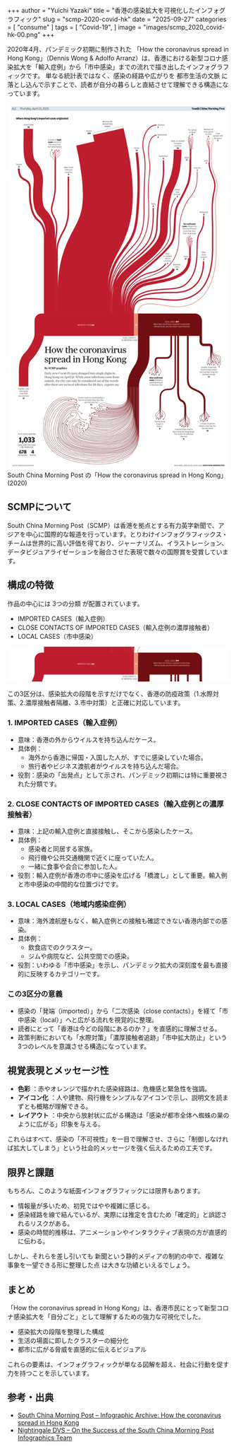 +++
author = "Yuichi Yazaki"
title = "香港の感染拡大を可視化したインフォグラフィック"
slug = "scmp-2020-covid-hk"
date = "2025-09-27"
categories = [
    "consume"
]
tags = [
    "Covid-19",
]
image = "images/scmp_2020_covid-hk-00.png"
+++

2020年4月、パンデミック初期に制作された 「How the coronavirus spread in Hong Kong」（Dennis Wong & Adolfo Arranz）は、香港における新型コロナ感染拡大を「輸入症例」から「市中感染」までの流れで描き出したインフォグラフィックです。
単なる統計表ではなく、感染の経路や広がりを 都市生活の文脈 に落とし込んで示すことで、読者が自分の暮らしと直結させて理解できる構造になっています。

<!--more-->


![](images/scmp_2020_covid-hk.png)
South China Morning Post の「How the coronavirus spread in Hong Kong」(2020)


## SCMPについて

South China Morning Post（SCMP）は香港を拠点とする有力英字新聞で、アジアを中心に国際的な報道を行っています。とりわけインフォグラフィックス・チームは世界的に高い評価を得ており、ジャーナリズム、イラストレーション、データビジュアライゼーションを融合させた表現で数々の国際賞を受賞しています。


## 構成の特徴

作品の中心には 3つの分類 が配置されています。

- IMPORTED CASES（輸入症例）
- CLOSE CONTACTS OF IMPORTED CASES（輸入症例の濃厚接触者）
- LOCAL CASES（市中感染）

![](images/scmp_2020_covid-hk-01.png)

この3区分は、感染拡大の段階を示すだけでなく、香港の防疫政策（1.水際対策、2.濃厚接触者隔離、3.市中対策）と正確に対応しています。

### 1. IMPORTED CASES（輸入症例）
- 意味：香港の外からウイルスを持ち込んだケース。
- 具体例：
    - 海外から香港に帰国・入国した人が、すでに感染していた場合。
    - 旅行者やビジネス渡航者がウイルスを持ち込んだ場合。
- 役割：感染の「出発点」として示され、パンデミック初期には特に重要視された分類です。

### 2. CLOSE CONTACTS OF IMPORTED CASES（輸入症例との濃厚接触者）
- 意味：上記の輸入症例と直接接触し、そこから感染したケース。
- 具体例：
    - 感染者と同居する家族。
    - 飛行機や公共交通機関で近くに座っていた人。
    - 一緒に食事や会合に参加した人。
- 役割：輸入症例が香港の市中に感染を広げる「橋渡し」として重要。輸入例と市中感染の中間的な位置づけです。

### 3. LOCAL CASES（地域内感染症例）
- 意味：海外渡航歴もなく、輸入症例との接触も確認できない香港内部での感染。
- 具体例：
    - 飲食店でのクラスター。
    - ジムや病院など、公共空間での感染。
- 役割：いわゆる「市中感染」を示し、パンデミック拡大の深刻度を最も直接的に反映するカテゴリーです。



### この3区分の意義

- 感染の「発端（imported）」から「二次感染（close contacts）」を経て「市中感染（local）」へと広がる流れを視覚的に整理。
- 読者にとって「香港は今どの段階にあるのか？」を直感的に理解させる。
- 政策判断においても「水際対策」「濃厚接触者追跡」「市中拡大防止」という3つのレベルを意識させる構造になっています。



## 視覚表現とメッセージ性

- **色彩** ：赤やオレンジで描かれた感染経路は、危機感と緊急性を強調。
- **アイコン化** ：人や建物、飛行機をシンプルなアイコンで示し、説明文を読まずとも概略が理解できる。
- **レイアウト** ：中央から放射状に広がる構造は「感染が都市全体へ蜘蛛の巣のように広がる」印象を与える。

これらはすべて、感染の「不可視性」を一目で理解させ、さらに「制御しなければ拡大してしまう」という社会的メッセージを強く伝えるための工夫です。



## 限界と課題

もちろん、このような紙面インフォグラフィックには限界もあります。

- 情報量が多いため、初見ではやや複雑に感じる。
- 感染経路を線で結んでいるが、実際には推定を含むため「確定的」と誤認されるリスクがある。
- 感染の時間的推移は、アニメーションやインタラクティブ表現の方が直感的に伝わる。

しかし、それらを差し引いても 新聞という静的メディアの制約の中で、複雑な事象を一望できる形に整理した点 は大きな功績といえるでしょう。



## まとめ

「How the coronavirus spread in Hong Kong」は、香港市民にとって新型コロナ感染拡大を「自分ごと」として理解するための強力な可視化でした。

- 感染拡大の段階を整理した構成
- 生活の場面に即したクラスターの細分化
- 都市に広がる脅威を直感的に伝えるビジュアル

これらの要素は、インフォグラフィックが単なる図解を超え、社会に行動を促す力を持つことを示しています。


## 参考・出典

- [South China Morning Post – Infographic Archive: How the coronavirus spread in Hong Kong](https://multimedia.scmp.com/culture/article/SCMP-printed-graphics-memory/lonelyGraphics/202004A256.html)
- [Nightingale DVS – On the Success of the South China Morning Post Infographics Team](https://nightingaledvs.com/on-the-success-of-the-south-china-morning-post-infographics-team/)